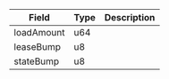 | Field | Type | Description |
|--|--|--|
| loadAmount |  u64 | |
| leaseBump |  u8 | |
| stateBump |  u8 | |
